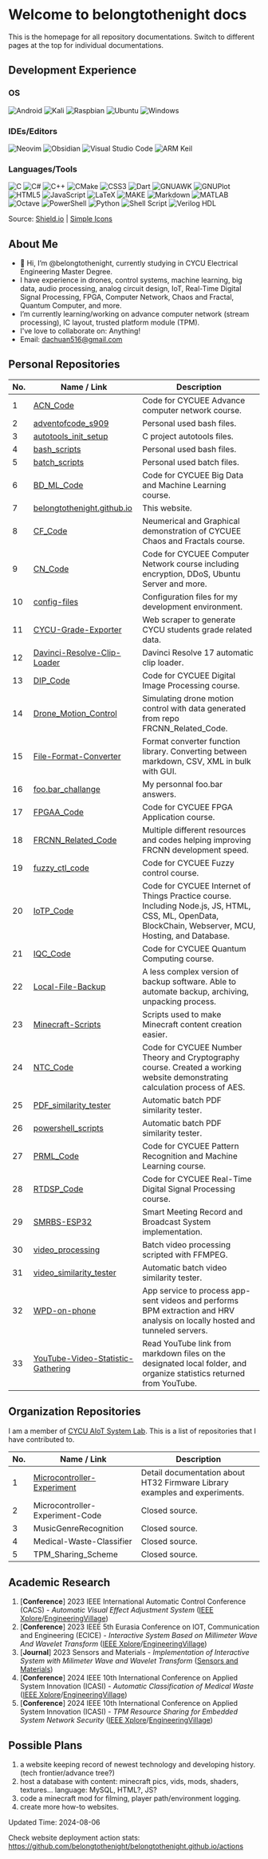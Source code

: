 # Welcome to belongtothenight docs

This is the homepage for all repository documentations. Switch to different pages at the top for individual documentations.

## Development Experience

### OS

![Android](https://img.shields.io/badge/Android-3DDC84?style=for-the-badge&logo=Android&logoColor=white)
![Kali](https://img.shields.io/badge/Kali-557C94?style=for-the-badge&logo=kalilinux&logoColor=white)
![Raspbian](https://img.shields.io/badge/Raspbian-A22846?style=for-the-badge&logo=Raspberry%20Pi&logoColor=white)
![Ubuntu](https://img.shields.io/badge/Ubuntu-E95420?style=for-the-badge&logo=ubuntu&logoColor=white)
![Windows](https://img.shields.io/badge/Windows-0078D6?style=for-the-badge&logo=windows&logoColor=white)

### IDEs/Editors

![Neovim](https://img.shields.io/badge/Neovim-57A143?&style=for-the-badge&logo=neovim&logoColor=white)
![Obsidian](https://img.shields.io/badge/Obsidian-7C3AED?style=for-the-badge&logo=obsidian&logoColor=white)
![Visual Studio Code](https://img.shields.io/badge/Visual%20Studio%20Code-007ACC?style=for-the-badge&logo=visual-studio-code&logoColor=white)
![ARM Keil](https://img.shields.io/badge/Keil%20MDK-0887ae?style=for-the-badge&logo=Arm%20Keil&logoColor=white)

### Languages/Tools

![C](https://img.shields.io/badge/c-A8B9CC?style=for-the-badge&logo=c&logoColor=white)
![C#](https://img.shields.io/badge/c%23-512BD4?style=for-the-badge&logo=c-sharp&logoColor=white)
![C++](https://img.shields.io/badge/c++-00599C?style=for-the-badge&logo=c%2B%2B&logoColor=white)
![CMake](https://img.shields.io/badge/cmake-064F8C?style=for-the-badge&logo=cmake&logoColor=white)
![CSS3](https://img.shields.io/badge/css3-1572B6?style=for-the-badge&logo=css3&logoColor=white)
![Dart](https://img.shields.io/badge/dart-0175C2?style=for-the-badge&logo=dart&logoColor=white)
![GNUAWK](https://img.shields.io/badge/GNUAWK-%23A42E2B?style=for-the-badge&logo=GNU)
![GNUPlot](https://img.shields.io/badge/GNUPlot-f0a9f0?style=for-the-badge&logo=gnuplot&logoColor=white)
![HTML5](https://img.shields.io/badge/html5-E34F26?style=for-the-badge&logo=html5&logoColor=white)
![JavaScript](https://img.shields.io/badge/javascript-F7DF1E?style=for-the-badge&logo=javascript&logoColor=white)
![LaTeX](https://img.shields.io/badge/latex-008080?style=for-the-badge&logo=latex&logoColor=white)
![MAKE](https://img.shields.io/badge/MAKE-427819?style=for-the-badge&logoColor=white)
![Markdown](https://img.shields.io/badge/markdown-000000?style=for-the-badge&logo=markdown&logoColor=white)
![MATLAB](https://img.shields.io/badge/MATLAB-E16737?style=for-the-badge&logoColor=white)
![Octave](https://img.shields.io/badge/OCTAVE-0790C0?style=for-the-badge&logo=octave&logoColor=white)
![PowerShell](https://img.shields.io/badge/powershell-5391FE?style=for-the-badge&logo=powershell&logoColor=white)
![Python](https://img.shields.io/badge/python-3776AB?style=for-the-badge&logo=python&logoColor=white)
![Shell Script](https://img.shields.io/badge/GNU-Bash-4EAA25?style=for-the-badge&logo=GNU%20Bash&logoColor=white)
![Verilog HDL](https://img.shields.io/badge/verilog_HDL-0898A9?style=for-the-badge&logoColor=white)

Source: [Shield.io](https://shields.io/badges) | [Simple Icons](https://simpleicons.org/)


<!-- Mantaining Shields.io Static Badge
1. badgeContent: <name>-<color> | ARM Keil-0887ae
2. style: <style options> | for-the-badge
3. logo: <logo name> | Arm Keil
4. logoColor: <color code> | white -->

## About Me

- 👋 Hi, I’m @belongtothenight, currently studying in CYCU Electrical Engineering Master Degree.
- I have experience in drones, control systems, machine learning, big data, audio processing, analog circuit design, IoT, Real-Time Digital Signal Processing, FPGA, Computer Network, Chaos and Fractal, Quantum Computer, and more.
- I’m currently learning/working on advance computer network (stream processing), IC layout, trusted platform module (TPM).
- I've love to collaborate on: Anything!
- Email: dachuan516@gmail.com

## Personal Repositories

| No. | Name / Link                                                                                                | Description                                                                                                                                             |
| --- | ---------------------------------------------------------------------------------------------------------- | ------------------------------------------------------------------------------------------------------------------------------------------------------- |
| 1   | [ACN_Code](https://github.com/belongtothenight/ACN_Code)                                                   | Code for CYCUEE Advance computer network course.                                                                                                        |
| 2   | [adventofcode_s909](https://github.com/belongtothenight/adventofcode_s909)                                 | Personal used bash files.                                                                                                                               |
| 3   | [autotools_init_setup](https://github.com/belongtothenight/autotools_init_setup)                           | C project autotools files.                                                                                                                              |
| 4   | [bash_scripts](https://github.com/belongtothenight/bash_scripts)                                           | Personal used bash files.                                                                                                                               |
| 5   | [batch_scripts](https://github.com/belongtothenight/batch_scripts)                                         | Personal used batch files.                                                                                                                              |
| 6   | [BD_ML_Code](https://github.com/belongtothenight/BD_ML_Code)                                               | Code for CYCUEE Big Data and Machine Learning course.                                                                                                   |
| 7   | [belongtothenight.github.io](https://github.com/belongtothenight/belongtothenight.github.io)               | This website.                                                                                                                                           |
| 8   | [CF_Code](https://github.com/belongtothenight/CF_Code)                                                     | Neumerical and Graphical demonstration of CYCUEE Chaos and Fractals course.                                                                             |
| 9   | [CN_Code](https://github.com/belongtothenight/CN_Code)                                                     | Code for CYCUEE Computer Network course including encryption, DDoS, Ubuntu Server and more.                                                             |
| 10  | [config-files](https://github.com/belongtothenight/config-files)                                           | Configuration files for my development environment.                                                                                                     |
| 11  | [CYCU-Grade-Exporter](https://github.com/belongtothenight/CYCU-Grade-Exporter)                             | Web scraper to generate CYCU students grade related data.                                                                                               |
| 12  | [Davinci-Resolve-Clip-Loader](https://github.com/belongtothenight/Davinci-Resolve-Clip-Loader)             | Davinci Resolve 17 automatic clip loader.                                                                                                               |
| 13  | [DIP_Code](https://github.com/belongtothenight/DIP_Code)                                                   | Code for CYCUEE Digital Image Processing course.                                                                                                        |
| 14  | [Drone_Motion_Control](https://github.com/belongtothenight/Drone_Motion_Control)                           | Simulating drone motion control with data generated from repo FRCNN_Related_Code.                                                                       |
| 15  | [File-Format-Converter](https://github.com/belongtothenight/File-Format-Converter)                         | Format converter function library. Converting between markdown, CSV, XML in bulk with GUI.                                                              |
| 16  | [foo.bar_challange](https://github.com/belongtothenight/foo.bar_challenge)                                 | My personnal foo.bar answers.                                                                                                                           |
| 17  | [FPGAA_Code](https://github.com/belongtothenight/FPGAA_Code)                                               | Code for CYCUEE FPGA Application course.                                                                                                                |
| 18  | [FRCNN_Related_Code](https://github.com/belongtothenight/FRCNN_Related_Code)                               | Multiple different resources and codes helping improving FRCNN development speed.                                                                       |
| 19  | [fuzzy_ctl_code](https://github.com/belongtothenight/fuzzy_ctl_code)                                       | Code for CYCUEE Fuzzy control course.                                                                                                                   |
| 20  | [IoTP_Code](https://github.com/belongtothenight/IoTP_Code)                                                 | Code for CYCUEE Internet of Things Practice course. Including Node.js, JS, HTML, CSS, ML, OpenData, BlockChain, Webserver, MCU, Hosting, and Database.  |
| 21  | [IQC_Code](https://github.com/belongtothenight/IQC_Code)                                                   | Code for CYCUEE Quantum Computing course.                                                                                                               |
| 22  | [Local-File-Backup](https://github.com/belongtothenight/Local-File-Backup)                                 | A less complex version of backup software. Able to automate backup, archiving, unpacking process.                                                       |
| 23  | [Minecraft-Scripts](https://github.com/belongtothenight/Minecraft-Scripts)                                 | Scripts used to make Minecraft content creation easier.                                                                                                 |
| 24  | [NTC_Code](https://github.com/belongtothenight/NTC_Code)                                                   | Code for CYCUEE Number Theory and Cryptography course. Created a working website demonstrating calculation process of AES.                              |
| 25  | [PDF_similarity_tester](https://github.com/belongtothenight/PDF_similarity_tester)                         | Automatic batch PDF similarity tester.                                                                                                                  |
| 26  | [powershell_scripts](https://github.com/belongtothenight/powershell_scripts)                               | Automatic batch PDF similarity tester.                                                                                                                  |
| 27  | [PRML_Code](https://github.com/belongtothenight/PRML_Code)                                                 | Code for CYCUEE Pattern Recognition and Machine Learning course.                                                                                        |
| 28  | [RTDSP_Code](https://github.com/belongtothenight/RTDSP_Code)                                               | Code for CYCUEE Real-Time Digital Signal Processing course.                                                                                             |
| 29  | [SMRBS-ESP32](https://github.com/belongtothenight/SMRBS-ESP32)                                             | Smart Meeting Record and Broadcast System implementation.                                                                                               |
| 30  | [video_processing](https://github.com/belongtothenight/video_processing)                                   | Batch video processing scripted with FFMPEG.                                                                                                            |
| 31  | [video_similarity_tester](https://github.com/belongtothenight/video_similarity_tester)                     | Automatic batch video similarity tester.                                                                                                                |
| 32  | [WPD-on-phone](https://github.com/belongtothenight/WPD-on-phone)                                           | App service to process app-sent videos and performs BPM extraction and HRV analysis on locally hosted and tunneled servers.                             |
| 33  | [YouTube-Video-Statistic-Gathering](https://github.com/belongtothenight/YouTube-Video-Statistic-Gathering) | Read YouTube link from markdown files on the designated local folder, and organize statistics returned from YouTube.                                    |

## Organization Repositories

I am a member of [CYCU AIoT System Lab](https://github.com/CYCU-AIoT-System-Lab). This is a list of repositories that I have contributed to.

| No. | Name / Link                                                                                      | Description                                                                |
| --- | ------------------------------------------------------------------------------------------------ | -------------------------------------------------------------------------- |
| 1   | [Microcontroller-Experiment](https://github.com/CYCU-AIoT-System-Lab/Microcontroller-Experiment) | Detail documentation about HT32 Firmware Library examples and experiments. |
| 2   | Microcontroller-Experiment-Code                                                                  | Closed source.                                                             |
| 3   | MusicGenreRecognition                                                                            | Closed source.                                                             |
| 4   | Medical-Waste-Classifier                                                                         | Closed source.                                                             |
| 5   | TPM_Sharing_Scheme                                                                               | Closed source.                                                             |

## Academic Research

1. [**Conference**] 2023 IEEE International Automatic Control Conference (CACS) - *Automatic Visual Effect Adjustment System* ([IEEE Xplore](https://ieeexplore.ieee.org/document/10326206)/[EngineeringVillage](https://www.engineeringvillage.com/app/doc/?docid=cpx_478c4bbf18caccfe78cM660c1017816545))
2. [**Conference**] 2023 IEEE 5th Eurasia Conference on IOT, Communication and Engineering (ECICE) - *Interactive System Based on Millimeter Wave And Wavelet Transform* ([IEEE Xplore](https://ieeexplore.ieee.org/document/10383034)/[EngineeringVillage](https://www.engineeringvillage.com/app/doc/?docid=cpx_1804a68318d9f14d7a6M777d10178165153))
3. [**Journal**] 2023 Sensors and Materials - *Implementation of Interactive System with Milimeter Wave and Wavelet Transform* ([Sensors and Materials](https://sensors.myu-group.co.jp/article.php?ss=4885))
4. [**Conference**] 2024 IEEE 10th International Conference on Applied System Innovation (ICASI) - *Automatic Classification of Medical Waste* ([IEEE Xplore](https://ieeexplore.ieee.org/document/10547993)/[EngineeringVillage](https://www.engineeringvillage.com/app/doc/?docid=cpx_M29c1e61906db421aeM70f810178165134))
5. [**Conference**] 2024 IEEE 10th International Conference on Applied System Innovation (ICASI) - *TPM Resource Sharing for Embedded System Network Security* ([IEEE Xplore](https://ieeexplore.ieee.org/document/10547999)/[EngineeringVillage](https://www.engineeringvillage.com/app/doc/?docid=cpx_M29c1e61906db421aeM70e210178165134))

## Possible Plans

1. a website keeping record of newest technology and developing history. (tech frontier/advance tree?)
2. host a database with content: minecraft pics, vids, mods, shaders, textures... language: MySQL, HTML?, JS?
3. code a minecraft mod for filming, player path/environment logging.
4. create more how-to websites.

Updated Time: 2024-08-06

Check website deployment action stats: <https://github.com/belongtothenight/belongtothenight.github.io/actions>
